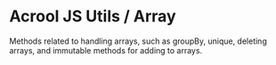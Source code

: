 # Acrool JS Utils / Array

<p>
    Methods related to handling arrays, such as groupBy, unique, deleting arrays, and immutable methods for adding to arrays.
</p>


